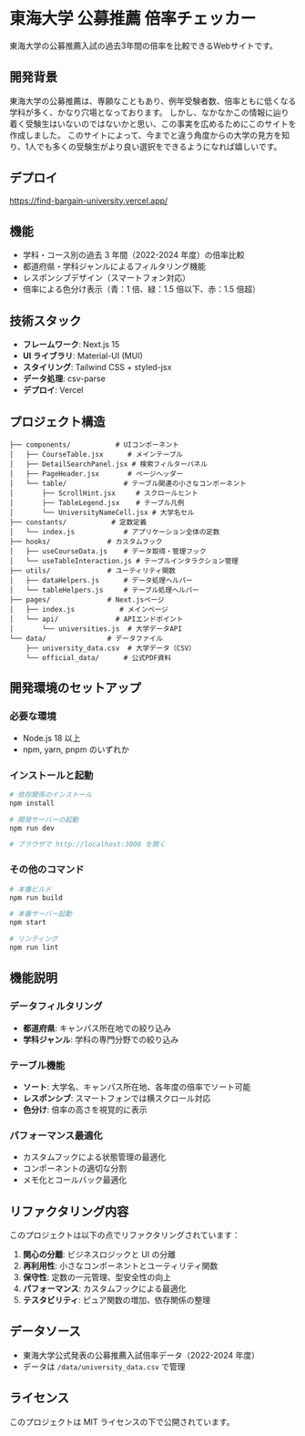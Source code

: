 # 東海大学 公募推薦 倍率チェッカー

東海大学の公募推薦入試の過去3年間の倍率を比較できるWebサイトです。

## 開発背景
東海大学の公募推薦は、専願なこともあり、例年受験者数、倍率ともに低くなる学科が多く、かなり穴場となっております。
しかし、なかなかこの情報に辿り着く受験生はいないのではないかと思い、この事実を広めるためにこのサイトを作成しました。
このサイトによって、今までと違う角度からの大学の見方を知り、1人でも多くの受験生がより良い選択をできるようになれば嬉しいです。

## デプロイ

https://find-bargain-university.vercel.app/

## 機能

- 学科・コース別の過去 3 年間（2022-2024 年度）の倍率比較
- 都道府県・学科ジャンルによるフィルタリング機能
- レスポンシブデザイン（スマートフォン対応）
- 倍率による色分け表示（青：1 倍、緑：1.5 倍以下、赤：1.5 倍超）

## 技術スタック

- **フレームワーク**: Next.js 15
- **UI ライブラリ**: Material-UI (MUI)
- **スタイリング**: Tailwind CSS + styled-jsx
- **データ処理**: csv-parse
- **デプロイ**: Vercel

## プロジェクト構造

```
├── components/           # UIコンポーネント
│   ├── CourseTable.jsx      # メインテーブル
│   ├── DetailSearchPanel.jsx # 検索フィルターパネル
│   ├── PageHeader.jsx       # ページヘッダー
│   └── table/              # テーブル関連の小さなコンポーネント
│       ├── ScrollHint.jsx     # スクロールヒント
│       ├── TableLegend.jsx    # テーブル凡例
│       └── UniversityNameCell.jsx # 大学名セル
├── constants/           # 定数定義
│   └── index.js            # アプリケーション全体の定数
├── hooks/              # カスタムフック
│   ├── useCourseData.js    # データ取得・管理フック
│   └── useTableInteraction.js # テーブルインタラクション管理
├── utils/              # ユーティリティ関数
│   ├── dataHelpers.js      # データ処理ヘルパー
│   └── tableHelpers.js     # テーブル処理ヘルパー
├── pages/              # Next.jsページ
│   ├── index.js           # メインページ
│   └── api/              # APIエンドポイント
│       └── universities.js  # 大学データAPI
└── data/               # データファイル
    ├── university_data.csv  # 大学データ（CSV）
    └── official_data/      # 公式PDF資料
```

## 開発環境のセットアップ

### 必要な環境

- Node.js 18 以上
- npm, yarn, pnpm のいずれか

### インストールと起動

```bash
# 依存関係のインストール
npm install

# 開発サーバーの起動
npm run dev

# ブラウザで http://localhost:3000 を開く
```

### その他のコマンド

```bash
# 本番ビルド
npm run build

# 本番サーバー起動
npm start

# リンティング
npm run lint
```

## 機能説明

### データフィルタリング

- **都道府県**: キャンパス所在地での絞り込み
- **学科ジャンル**: 学科の専門分野での絞り込み

### テーブル機能

- **ソート**: 大学名、キャンパス所在地、各年度の倍率でソート可能
- **レスポンシブ**: スマートフォンでは横スクロール対応
- **色分け**: 倍率の高さを視覚的に表示

### パフォーマンス最適化

- カスタムフックによる状態管理の最適化
- コンポーネントの適切な分割
- メモ化とコールバック最適化

## リファクタリング内容

このプロジェクトは以下の点でリファクタリングされています：

1. **関心の分離**: ビジネスロジックと UI の分離
2. **再利用性**: 小さなコンポーネントとユーティリティ関数
3. **保守性**: 定数の一元管理、型安全性の向上
4. **パフォーマンス**: カスタムフックによる最適化
5. **テスタビリティ**: ピュア関数の増加、依存関係の整理

## データソース

- 東海大学公式発表の公募推薦入試倍率データ（2022-2024 年度）
- データは `/data/university_data.csv` で管理

## ライセンス

このプロジェクトは MIT ライセンスの下で公開されています。
